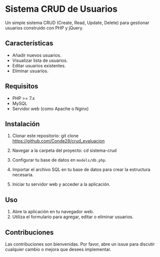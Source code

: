 # Sistema CRUD de Usuarios

Un simple sistema CRUD (Create, Read, Update, Delete) para gestionar usuarios construido con PHP y jQuery.

## Características

- Añadir nuevos usuarios.
- Visualizar lista de usuarios.
- Editar usuarios existentes.
- Eliminar usuarios.

## Requisitos

- PHP >= 7.x
- MySQL
- Servidor web (como Apache o Nginx)

## Instalación

1. Clonar este repositorio:
     git clone https://github.com/Conde28/crud_evaluacion


2. Navegar a la carpeta del proyecto:
   cd sistema-crud

3. Configurar tu base de datos en `models/db.php`.

4. Importar el archivo SQL en tu base de datos para crear la estructura necesaria.

5. Iniciar tu servidor web y acceder a la aplicación.

## Uso

1. Abre la aplicación en tu navegador web.
2. Utiliza el formulario para agregar, editar o eliminar usuarios.

## Contribuciones

Las contribuciones son bienvenidas. Por favor, abre un issue para discutir cualquier cambio o mejora que desees implementar.
